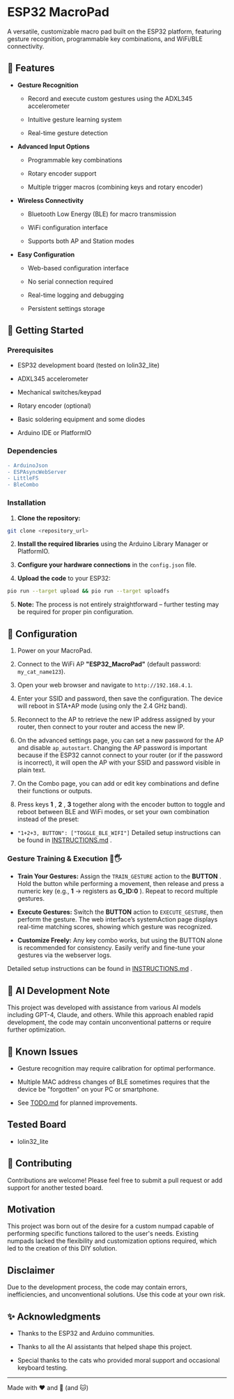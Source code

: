 
# ESP32 MacroPad 

A versatile, customizable macro pad built on the ESP32 platform, featuring gesture recognition, programmable key combinations, and WiFi/BLE connectivity.

## 🌟 Features 
 
- **Gesture Recognition** 
  - Record and execute custom gestures using the ADXL345 accelerometer

  - Intuitive gesture learning system

  - Real-time gesture detection
 
- **Advanced Input Options** 
  - Programmable key combinations

  - Rotary encoder support

  - Multiple trigger macros (combining keys and rotary encoder)
 
- **Wireless Connectivity** 
  - Bluetooth Low Energy (BLE) for macro transmission

  - WiFi configuration interface

  - Supports both AP and Station modes
 
- **Easy Configuration** 
  - Web-based configuration interface

  - No serial connection required

  - Real-time logging and debugging

  - Persistent settings storage

## 🚀 Getting Started 

### Prerequisites 

- ESP32 development board (tested on lolin32_lite)

- ADXL345 accelerometer

- Mechanical switches/keypad

- Rotary encoder (optional)

- Basic soldering equipment and some diodes

- Arduino IDE or PlatformIO

### Dependencies 


```diff
- ArduinoJson
- ESPAsyncWebServer
- LittleFS
- BleCombo
```

### Installation 
 
1. **Clone the repository:** 

```bash
git clone <repository_url>
```
 
2. **Install the required libraries**  using the Arduino Library Manager or PlatformIO.
 
3. **Configure your hardware connections**  in the `config.json` file.
 
4. **Upload the code**  to your ESP32:

```bash
pio run --target upload && pio run --target uploadfs
```
 
5. **Note:**  The process is not entirely straightforward – further testing may be required for proper pin configuration.

## 📝 Configuration 

1. Power on your MacroPad.
 
2. Connect to the WiFi AP **"ESP32_MacroPad"**  (default password: `my_cat_name123`).
 
3. Open your web browser and navigate to `http://192.168.4.1`.

4. Enter your SSID and password, then save the configuration. The device will reboot in STA+AP mode (using only the 2.4 GHz band).

5. Reconnect to the AP to retrieve the new IP address assigned by your router, then connect to your router and access the new IP.
 
6. On the advanced settings page, you can set a new password for the AP and disable `ap_autostart`. Changing the AP password is important because if the ESP32 cannot connect to your router (or if the password is incorrect), it will open the AP with your SSID and password visible in plain text.

7. On the Combo page, you can add or edit key combinations and define their functions or outputs.
 
8. Press keys **1** , **2** , **3**  together along with the encoder button to toggle and reboot between BLE and WiFi modes, or set your own combination instead of the preset: 
  - `"1+2+3, BUTTON": ["TOGGLE_BLE_WIFI"]`
Detailed setup instructions can be found in [INSTRUCTIONS.md](INSTRUCTIONS.md) .

### Gesture Training & Execution 🤖🖐️ 
 
- **Train Your Gestures:** 
Assign the `TRAIN_GESTURE` action to the **BUTTON** . Hold the button while performing a movement, then release and press a numeric key (e.g., **1**  → registers as **G_ID:0** ). Repeat to record multiple gestures.
 
- **Execute Gestures:** 
Switch the **BUTTON**  action to `EXECUTE_GESTURE`, then perform the gesture. The web interface’s systemAction page displays real-time matching scores, showing which gesture was recognized.
 
- **Customize Freely:** 
Any key combo works, but using the BUTTON alone is recommended for consistency. Easily verify and fine-tune your gestures via the webserver logs.

Detailed setup instructions can be found in [INSTRUCTIONS.md](INSTRUCTIONS.md) .

## 🤖 AI Development Note 

This project was developed with assistance from various AI models including GPT-4, Claude, and others. While this approach enabled rapid development, the code may contain unconventional patterns or require further optimization.

## 🐛 Known Issues 

- Gesture recognition may require calibration for optimal performance.

- Multiple MAC address changes of BLE sometimes requires that the device be "forgotten" on your PC or smartphone.
 
- See [TODO.md](TODO.md)  for planned improvements.

## Tested Board 

- lolin32_lite

## 🤝 Contributing 

Contributions are welcome! Please feel free to submit a pull request or add support for another tested board.

## Motivation 

This project was born out of the desire for a custom numpad capable of performing specific functions tailored to the user's needs. Existing numpads lacked the flexibility and customization options required, which led to the creation of this DIY solution.

## Disclaimer 

Due to the development process, the code may contain errors, inefficiencies, and unconventional solutions. Use this code at your own risk.

## ✨ Acknowledgments 

- Thanks to the ESP32 and Arduino communities.

- Thanks to all the AI assistants that helped shape this project.

- Special thanks to the cats who provided moral support and occasional keyboard testing.


---


Made with ❤️ and 🤖 (and 🐱)

